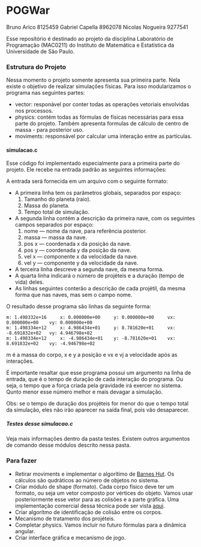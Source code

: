 # POGWar

Bruno Arico         8125459
Gabriel Capella     8962078
Nicolas Nogueira    9277541

Esse reposítório é destinado ao projeto da disciplina Laboratório de Programação (MAC0211) do Instituto de Matemática e Estatística da Universidade de São Paulo.

### Estrutura do Projeto
Nessa momento o projeto somente apresenta sua primeira parte. Nela existe o objetivo de realizar simulações físicas. Para isso modularizamos o programa nas seguintes partes:

- vector: responável por conter todas as operações vetoriais envolvidas nos processos.
- physics: contém todas as fórmulas de físicas necessárias para essa parte do projeto. Também apresenta formulas de cálculo de centro de massa - para posterior uso.
- moviments: responsável por calcular uma interação entre as partículas.

#### simulacao.c
Esse código foi implementado especialmente para a primeira parte do projeto. Ele recebe na entrada padrão as seguintes informações:

A entrada será fornecida em um arquivo com o seguinte formato:
- A primeira linha tem os parâmetros globais, separados por espaço:
	1. Tamanho do planeta (raio).
	2. Massa do planeta.
	3. Tempo total de simulação.
- A segunda linha contém a descrição da primeira nave, com os seguintes campos separados por espaço:
	1. nome — nome da nave, para referência posterior.
	2. massa — massa da nave.
	3. pos x — coordenada x da posição da nave.
	4. pos y — coordenada y da posição da nave.
	5. vel x — componente x da velocidade da nave.
	6. vel y — componente y da velocidade da nave.
- A terceira linha descreve a segunda nave, da mesma forma.
- A quarta linha indicará o número de projéteis e a duração (tempo de vida) deles.
- As linhas seguintes conterão a descrição de cada projétil, da mesma
forma que nas naves, mas sem o campo nome.

O resultado desse programa são linhas da seguinte forma:
	
	m: 1.498332e+16 	x: 0.000000e+00 	y: 0.000000e+00 	vx: 0.000000e+00 	vy: 0.000000e+00 
	m: 1.498334e+12 	x: 4.986434e+01 	y: 8.781620e+01 	vx: -8.691832e+02 	vy: 4.946798e+02 
	m: 1.498334e+12 	x: -4.986434e+01 	y: -8.781620e+01 	vx: 8.691832e+02 	vy: -4.946798e+02 

m é a massa do corpo, x e y a posição e vx e vj a velocidade após as interações.

É importante resaltar que esse programa possui um argumento na linha de entrada, que é o tempo de duração de cada interação do programa. Ou seja, o tempo que a força criada pela gravidade irá exercer no sistema. Qunto menor esse número melhor e mais devagar a simulação.

Obs: se o tempo de duração dos projéteis for menor do que o tempo total da simulação, eles não irão aparecer na saída final, pois vão desaparecer.

##### Testes desse simulacao.c
Veja mais informações dentro da pasta testes. Existem outros argumentos de comando desse módulos descrito nessa pasta.

### Para fazer

- Retirar moviments e implementar o algorítimo de [Barnes Hut](http://www.cs.princeton.edu/courses/archive/fall03/cs126/assignments/barnes-hut.html). Os cálculos são qudráticos ao número de objetos no sistema.
- Criar módulo de shape (formato). Cada corpo físico deve ter um formato, ou seja um vetor composto por vértices do objeto. Vamos usar posteriormente esse vetor para as colisões e a parte gráfica. Uma implementação comercial dessa técnica pode ser vista [aqui](https://developer.apple.com/library/ios/documentation/GraphicsAnimation/Conceptual/SpriteKit_PG/Physics/Physics.html).
- Criar algorítmo de identificação de colisão entre os corpos.
- Mecanismo de tratamento dos projéteis.
- Completar physics. Vamos incluir no futuro fórmulas para a dinâmica angular.
- Criar interface gráfica e mecanismo de jogo.


